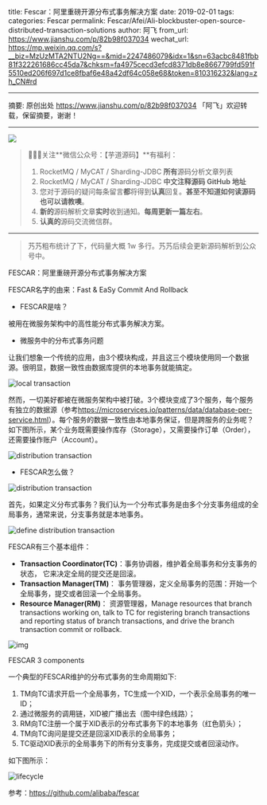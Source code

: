 title: Fescar：阿里重磅开源分布式事务解决方案
date: 2019-02-01
tags:
categories: Fescar
permalink: Fescar/Afei/Ali-blockbuster-open-source-distributed-transaction-solutions
author: 阿飞
from_url: https://www.jianshu.com/p/82b98f037034
wechat_url: https://mp.weixin.qq.com/s?__biz=MzUzMTA2NTU2Ng==&mid=2247486079&idx=1&sn=63acbc8481fbb81f322261686cc45da7&chksm=fa4975cecd3efcd8371db8e8667799fd591f5510ed206f697d1ce8fbaf6e48a42df64c058e68&token=810316232&lang=zh_CN#rd

-------

摘要: 原创出处 https://www.jianshu.com/p/82b98f037034 「阿飞」欢迎转载，保留摘要，谢谢！


-------

![](http://www.iocoder.cn/images/common/wechat_mp_2017_07_31.jpg)

> 🙂🙂🙂关注**微信公众号：【芋道源码】**有福利：
> 1. RocketMQ / MyCAT / Sharding-JDBC **所有**源码分析文章列表
> 2. RocketMQ / MyCAT / Sharding-JDBC **中文注释源码 GitHub 地址**
> 3. 您对于源码的疑问每条留言**都**将得到**认真**回复。**甚至不知道如何读源码也可以请教噢**。
> 4. **新的**源码解析文章**实时**收到通知。**每周更新一篇左右**。
> 5. **认真的**源码交流微信群。

-------

> 艿艿粗布统计了下，代码量大概 1w 多行。艿艿后续会更新源码解析到公众号中。

FESCAR：阿里重磅开源分布式事务解决方案

FESCAR名字的由来：Fast & EaSy Commit And Rollback

- FESCAR是啥？

被用在微服务架构中的高性能分布式事务解决方案。

- 微服务中的分布式事务问题

让我们想象一个传统的应用，由3个模块构成，并且这三个模块使用同一个数据源。很明显，数据一致性由数据库提供的本地事务就能搞定。



![local transaction](http://static.iocoder.cn/ad9e6d890eb09accca6a41c47159834c)



然而，一切美好都被在微服务架构中被打破。3个模块变成了3个服务，每个服务有独立的数据源（参考<https://microservices.io/patterns/data/database-per-service.html>）。每个服务的数据一致性由本地事务保证，但是跨服务的业务呢？如下图所示，某个业务既需要操作库存（Storage），又需要操作订单（Order），还需要操作账户（Account）。



![distribution transaction](http://static.iocoder.cn/7438426453cb6a6edb815cb786fb2dae)



- FESCAR怎么做？



![distribution transaction](http://static.iocoder.cn/27c342f039844f2b512c133f6a66a2a6)



首先，如果定义分布式事务？我们认为一个分布式事务是由多个分支事务组成的全局事务，通常来说，分支事务就是本地事务。



![define distribution transaction](http://static.iocoder.cn/dc5adfd0e7df17e8b5e42b7fa89e0f7a)



FESCAR有三个基本组件：

-  **Transaction Coordinator(TC)**：事务协调器，维护着全局事务和分支事务的状态， 它来决定全局的提交还是回滚。
-  **Transaction Manager(TM)**： 事务管理器，定义全局事务的范围：开始一个全局事务，提交或者回滚一个全局事务。
-  **Resource Manager(RM)**： 资源管理器，Manage resources that branch transactions working on, talk to TC for registering branch transactions and reporting status of branch transactions, and drive the branch transaction commit or rollback.



![img](http://static.iocoder.cn/2240436f7b45d99675168bb7c35db19e)

FESCAR 3 components

一个典型的FESCAR维护的分布式事务的生命周期如下:

1. TM向TC请求开启一个全局事务，TC生成一个XID，一个表示全局事务的唯一ID；
2. 通过微服务的调用链，XID被广播出去（图中绿色线路）；
3. RM向TC注册一个属于XID表示的分布式事务下的本地事务（红色箭头）；
4. TM向TC询问是提交还是回滚XID表示的全局事务；
5. TC驱动XID表示的全局事务下的所有分支事务，完成提交或者回滚动作。

如下图所示：



![lifecycle](http://static.iocoder.cn/67f03843b8012e2cd65546579722216c)



参考：<https://github.com/alibaba/fescar>

